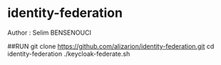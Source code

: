 # identity-federation
Author : Selim BENSENOUCI

##RUN
      git clone https://github.com/alizarion/identity-federation.git
      cd identity-federation
      ./keycloak-federate.sh

